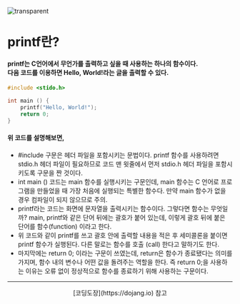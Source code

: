 ![transparent](https://capsule-render.vercel.app/api?type=transparent&fontColor=ffcc33&text=MinJun's%20GitHub%20&height=150&fontSize=60&desc=TIL&descAlignY=75&descAlign=60)

# printf란?

#### printf는 C언어에서 무언가를 출력하고 싶을 때 사용하는 하나의 함수이다.<br>다음 코드를 이용하면 Hello, World!라는 글을 출력할 수 있다.
```c
#include <stido.h>

int main () {
    printf("Hello, World!");
    return 0;
}
```

#### 위 코드를 설명해보면,
- #include 구문은 헤더 파일을 포함시키는 문법이다. printf 함수를 사용하려면 stdio.h 헤더 파일이 필요하므로 코드 맨 윗줄에서 먼저 stdio.h 헤더 파일을 포함시키도록 구문을 짠 것이다.
- int main () 코드는 main 함수를 실행시키는 구문인데, main 함수는 C 언어로 프로그램을 만들었을 때 가장 처음에 실행되는 특별한 함수다. 만약 main 함수가 없을 경우 컴파일이 되지 않으므로 주의.
- printf라는 코드는 화면에 문자열을 출력시키는 함수이다. 그렇다면 함수는 무엇일까? main, printf와 같은 단어 뒤에는 괄호가 붙어 있는데, 이렇게 괄호 뒤에 붙은 단어를 함수(function) 이라고 한다.
- 위 코드와 같이 printf를 쓰고 괄호 안에 출력할 내용을 적은 후 세미콜론을 붙이면 printf 함수가 실행된다. 다른 말로는 함수를 호출 (call) 한다고 말하기도 한다.
- 마지막에는 return 0; 이라는 구문이 쓰였는데, return은 함수가 종료됐다는 의미를 가지며, 함수 내의 변수나 어떤 값을 돌려주는 역할을 한다. 즉 return 0;을 사용하는 이유는 오류 없이 정상적으로 함수를 종료하기 위해 사용하는 구문이다.

<hr>

<p align="center">
    [코딩도장](https://dojang.io) 참고
</p>